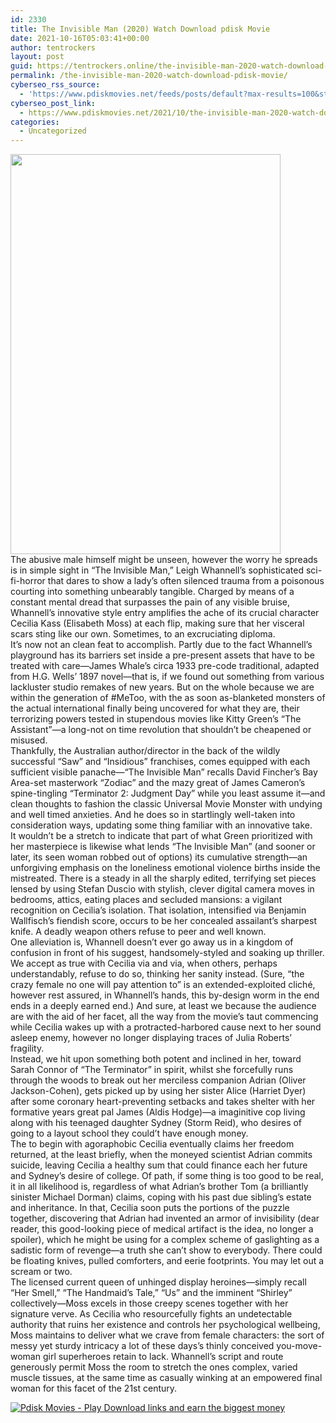 ```yaml
---
id: 2330
title: The Invisible Man (2020) Watch Download pdisk Movie
date: 2021-10-16T05:03:41+00:00
author: tentrockers
layout: post
guid: https://tentrockers.online/the-invisible-man-2020-watch-download-pdisk-movie/
permalink: /the-invisible-man-2020-watch-download-pdisk-movie/
cyberseo_rss_source:
  - 'https://www.pdiskmovies.net/feeds/posts/default?max-results=100&start-index=101'
cyberseo_post_link:
  - https://www.pdiskmovies.net/2021/10/the-invisible-man-2020-watch-download.html
categories:
  - Uncategorized
---
```

<div class="separator">
  <a href="https://1.bp.blogspot.com/-U6w6rFw6r5M/YV594vj7HWI/AAAAAAAAAj8/bLJnqxMTGVs7oBiDVzj_5UUA9tknlT1TQCLcBGAsYHQ/s1185/The%2BInvisible%2BMan%2B%25282020%2529%2BWatch%2BDownload%2Bpdisk%2BMovie.jpg" imageanchor="1"><img loading="lazy" border="0" data-original-height="1185" data-original-width="800" height="640" src="https://1.bp.blogspot.com/-U6w6rFw6r5M/YV594vj7HWI/AAAAAAAAAj8/bLJnqxMTGVs7oBiDVzj_5UUA9tknlT1TQCLcBGAsYHQ/w432-h640/The%2BInvisible%2BMan%2B%25282020%2529%2BWatch%2BDownload%2Bpdisk%2BMovie.jpg" width="432" /></a>
</div>

<div>
  <div>
    <span>The abusive male himself might be unseen, however the worry he spreads is in simple sight in “The Invisible Man,” Leigh Whannell’s sophisticated sci-fi-horror that dares to show a lady’s often silenced trauma from a poisonous courting into something unbearably tangible. Charged by means of a constant mental dread that surpasses the pain of any visible bruise, Whannell’s innovative style entry amplifies the ache of its crucial character Cecilia Kass (Elisabeth Moss) at each flip, making sure that her visceral scars sting like our own. Sometimes, to an excruciating diploma.</span>
  </div>
  
  <div>
    <span>It&#8217;s now not an clean feat to accomplish. Partly due to the fact Whannell’s playground has its barriers set inside a pre-present assets that have to be treated with care—James Whale’s circa 1933 pre-code traditional, adapted from H.G. Wells’ 1897 novel—that is, if we found out something from various lackluster studio remakes of new years. But on the whole because we are within the generation of #MeToo, with the as soon as-blanketed monsters of the actual international finally being uncovered for what they are, their terrorizing powers tested in stupendous movies like Kitty Green’s “The Assistant”—a long-not on time revolution that shouldn’t be cheapened or misused.&nbsp;</span>
  </div>
  
  <div>
    <span>Thankfully, the Australian author/director in the back of the wildly successful “Saw” and “Insidious” franchises, comes equipped with each sufficient visible panache—“The Invisible Man” recalls David Fincher’s Bay Area-set masterwork “Zodiac” and the mazy great of James Cameron’s spine-tingling “Terminator 2: Judgment Day” while you least assume it—and clean thoughts to fashion the classic Universal Movie Monster with undying and well timed anxieties. And he does so in startlingly well-taken into consideration ways, updating some thing familiar with an innovative take.&nbsp;</span>
  </div>
  
  <div>
    <span>It wouldn’t be a stretch to indicate that part of what Green prioritized with her masterpiece is likewise what lends “The Invisible Man” (and sooner or later, its seen woman robbed out of options) its cumulative strength—an unforgiving emphasis on the loneliness emotional violence births inside the mistreated. There is a steady in all the sharply edited, terrifying set pieces lensed by using Stefan Duscio with stylish, clever digital camera moves in bedrooms, attics, eating places and secluded mansions: a vigilant recognition on Cecilia’s isolation. That isolation, intensified via Benjamin Wallfisch’s fiendish score, occurs to be her concealed assailant’s sharpest knife. A deadly weapon others refuse to peer and well known.</span>
  </div>
  
  <div>
    <span>One alleviation is, Whannell doesn’t ever go away us in a kingdom of confusion in front of his suggest, handsomely-styled and soaking up thriller. We accept as true with Cecilia via and via, when others, perhaps understandably, refuse to do so, thinking her sanity instead. (Sure, “the crazy female no one will pay attention to” is an extended-exploited cliché, however rest assured, in Whannell’s hands, this by-design worm in the end ends in a deeply earned end.) And sure, at least we because the audience are with the aid of her facet, all the way from the movie’s taut commencing while Cecilia wakes up with a protracted-harbored cause next to her sound asleep enemy, however no longer displaying traces of Julia Roberts’ fragility.</span>
  </div>
  
  <div>
    <span>Instead, we hit upon something both potent and inclined in her, toward Sarah Connor of &#8220;The Terminator&#8221; in spirit, whilst she forcefully runs through the woods to break out her merciless companion Adrian (Oliver Jackson-Cohen), gets picked up by using her sister Alice (Harriet Dyer) after some coronary heart-preventing setbacks and takes shelter with her formative years great pal James (Aldis Hodge)—a imaginitive cop living along with his teenaged daughter Sydney (Storm Reid), who desires of going to a layout school they could’t have enough money.</span>
  </div>
  
  <div>
    <span>The to begin with agoraphobic Cecilia eventually claims her freedom returned, at the least briefly, when the moneyed scientist Adrian commits suicide, leaving Cecilia a healthy sum that could finance each her future and Sydney’s desire of college. Of path, if some thing is too good to be real, it in all likelihood is, regardless of what Adrian’s brother Tom (a brilliantly sinister Michael Dorman) claims, coping with his past due sibling’s estate and inheritance. In that, Cecilia soon puts the portions of the puzzle together, discovering that Adrian had invented an armor of invisibility (dear reader, this good-looking piece of medical artifact is the idea, no longer a spoiler), which he might be using for a complex scheme of gaslighting as a sadistic form of revenge—a truth she can’t show to everybody. There could be floating knives, pulled comforters, and eerie footprints. You may let out a scream or two.</span>
  </div>
  
  <div>
    <span>The licensed current queen of unhinged display heroines—simply recall “Her Smell,” “The Handmaid’s Tale,” “Us” and the imminent “Shirley” collectively—Moss excels in those creepy scenes together with her signature verve. As Cecilia who resourcefully fights an undetectable authority that ruins her existence and controls her psychological wellbeing, Moss maintains to deliver what we crave from female characters: the sort of messy yet sturdy intricacy a lot of these days’s thinly conceived you-move-woman girl superheroes retain to lack. Whannell’s script and route generously permit Moss the room to stretch the ones complex, varied muscle tissues, at the same time as casually winking at an empowered final woman for this facet of the 21st century.</span>
  </div>
</div>

[![](https://1.bp.blogspot.com/-a93bp85aB6g/YUXjACCiX3I/AAAAAAAAbQE/GHmPI7h0af0tqn6tYzd0cdrDv9Hu9LUSACLcBGAsYHQ/s16000/Play_it_New-removebg-preview.png "Pdisk Movies - Play Download links and earn the biggest money")](https://kofilink.com/1/bnYybWtwMDAzZDBq?dn=1)